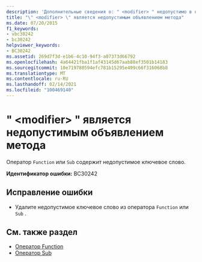 ```yaml
---
description: 'Дополнительные сведения о: " <modifier> " недопустимо в объявлении метода'
title: "\" <modifier> \" является недопустимым объявлением метода"
ms.date: 07/20/2015
f1_keywords:
- vbc30242
- bc30242
helpviewer_keywords:
- BC30242
ms.assetid: 269d7f3d-e1b6-4c10-94f3-a07373d66792
ms.openlocfilehash: 4a64421fba1f1af43145d67aab88ef3501b14183
ms.sourcegitcommit: 10e719780594efc781b15295e499c66f316068b8
ms.translationtype: MT
ms.contentlocale: ru-RU
ms.lasthandoff: 02/14/2021
ms.locfileid: "100469140"
---
```

# <a name="modifier-is-not-valid-on-a-method-declaration"></a>" \<modifier> " является недопустимым объявлением метода

Оператор `Function` или `Sub` содержит недопустимое ключевое слово.  
  
 **Идентификатор ошибки:** BC30242  
  
## <a name="to-correct-this-error"></a>Исправление ошибки  
  
- Удалите недопустимое ключевое слово из оператора `Function` или `Sub` .  
  
## <a name="see-also"></a>См. также раздел

- [Оператор Function](../language-reference/statements/function-statement.md)
- [Оператор Sub](../language-reference/statements/sub-statement.md)

